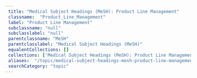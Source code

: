 ```yaml
--- 
 title: "Medical Subject Headings (MeSH): Product Line Management" 
 classname:  "Product_Line_Management" 
 label: "Product Line Management" 
 subclassname: "null" 
 subclasslabel: "null" 
 parentclassname: "MeSH" 
 parentclasslabel: "Medical Subject Headings (MeSH)" 
 equalentCollections: [] 
 collections: ['Medical Subject Headings (MeSH): Product Line Management']
 aliases:  "/topic/medical-subject-headings-mesh-product-line-management"  
 searchCategory: "topic" 
---
```

